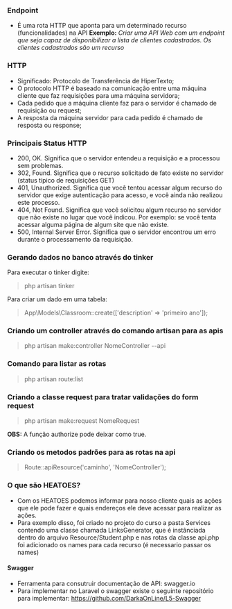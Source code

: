 ### Endpoint

- É uma rota HTTP que aponta para um determinado recurso (funcionalidades) na API
**Exemplo:** _Criar uma API Web com um endpoint que seja capaz de disponibilizar a lista de clientes cadastrados. Os clientes cadastrados são um recurso_

### HTTP

- Significado: Protocolo de Transferência de HiperTexto;
- O protocolo HTTP é baseado na comunicação entre uma máquina cliente que faz requisições para uma máquina servidora;
- Cada pedido que a máquina cliente faz para o servidor é chamado de requisição ou request;
- A resposta da máquina servidor para cada pedido é chamado de resposta ou response;

### Principais Status HTTP

- 200, OK. Significa que o servidor entendeu a requisição e a processou sem problemas.
- 302, Found. Significa que o recurso solicitado de fato existe no servidor (status típico de requisições GET)
- 401, Unauthorized. Significa que você tentou acessar algum recurso do servidor que exige autenticação para acesso, e você ainda não realizou este processo.
- 404, Not Found. Significa que você solicitou algum recurso no servidor que não existe no lugar que você indicou. Por exemplo: se você tenta acessar alguma página de algum site que não existe.
- 500, Internal Server Error. Significa que o servidor encontrou um erro durante o processamento da requisição.

### Gerando dados no banco através do tinker

Para executar o tinker digite:
> php artisan tinker

Para criar um dado em uma tabela:
> App\Models\Classroom::create(['description' => 'primeiro ano']);

### Criando um controller através do comando artisan para as apis

> php artisan make:controller NomeController --api

### Comando para listar as rotas

> php artisan route:list

### Criando a classe request para tratar validações do form request

> php artisan make:request NomeRequest

**OBS:** A função authorize pode deixar como true.

### Criando os metodos padrões para as rotas na api

> Route::apiResource('caminho', 'NomeController');

### O que são HEATOES?

- Com os HEATOES podemos informar para nosso cliente quais as ações que ele pode fazer e quais endereços ele deve acessar para realizar as ações.
- Para exemplo disso, foi criado no projeto do curso a pasta Services contendo uma classe chamada LinksGenerator, que é instânciada dentro do arquivo Resource/Student.php e nas rotas da classe api.php foi adicionado os names para cada recurso (é necessario passar os names)

#### Swagger
- Ferramenta para consutruir documentação de API: swagger.io
- Para implementar no Laravel o swagger existe o seguinte repositório para implementar: https://github.com/DarkaOnLine/L5-Swagger